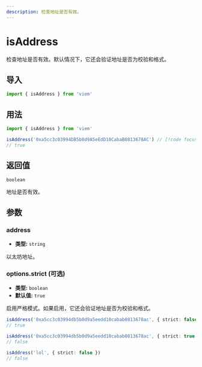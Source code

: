 ```yaml
---
description: 检查地址是否有效。
---
```


# isAddress

检查地址是否有效。默认情况下，它还会验证地址是否为校验和格式。

## 导入

```ts
import { isAddress } from 'viem'
```

## 用法

```ts
import { isAddress } from 'viem'

isAddress('0xa5cc3c03994DB5b0d9A5eEdD10CabaB0813678AC') // [!code focus:2]
// true
```

## 返回值

`boolean`

地址是否有效。

## 参数

### address

- **类型:** `string`

以太坊地址。

### options.strict (可选)

- **类型:** `boolean`
- **默认值:** `true`

启用严格模式。如果启用，它还会验证地址是否为校验和格式。

```ts
isAddress('0xa5cc3c03994db5b0d9a5eedd10cabab0813678ac', { strict: false })
// true

isAddress('0xa5cc3c03994db5b0d9a5eedd10cabab0813678ac', { strict: true })
// false

isAddress('lol', { strict: false })
// false
```